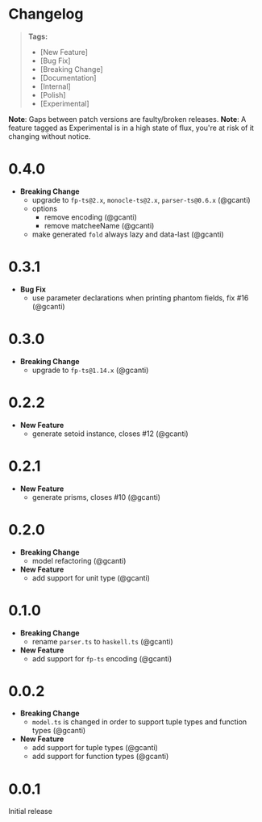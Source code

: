 # Changelog

> **Tags:**
>
> - [New Feature]
> - [Bug Fix]
> - [Breaking Change]
> - [Documentation]
> - [Internal]
> - [Polish]
> - [Experimental]

**Note**: Gaps between patch versions are faulty/broken releases.
**Note**: A feature tagged as Experimental is in a high state of flux, you're at risk of it changing without notice.

# 0.4.0

- **Breaking Change**
  - upgrade to `fp-ts@2.x`, `monocle-ts@2.x`, `parser-ts@0.6.x` (@gcanti)
  - options
    - remove encoding (@gcanti)
    - remove matcheeName (@gcanti)
  - make generated `fold` always lazy and data-last (@gcanti)

# 0.3.1

- **Bug Fix**
  - use parameter declarations when printing phantom fields, fix #16 (@gcanti)

# 0.3.0

- **Breaking Change**
  - upgrade to `fp-ts@1.14.x` (@gcanti)

# 0.2.2

- **New Feature**
  - generate setoid instance, closes #12 (@gcanti)

# 0.2.1

- **New Feature**
  - generate prisms, closes #10 (@gcanti)

# 0.2.0

- **Breaking Change**
  - model refactoring (@gcanti)
- **New Feature**
  - add support for unit type (@gcanti)

# 0.1.0

- **Breaking Change**
  - rename `parser.ts` to `haskell.ts` (@gcanti)
- **New Feature**
  - add support for `fp-ts` encoding (@gcanti)

# 0.0.2

- **Breaking Change**
  - `model.ts` is changed in order to support tuple types and function types (@gcanti)
- **New Feature**
  - add support for tuple types (@gcanti)
  - add support for function types (@gcanti)

# 0.0.1

Initial release
